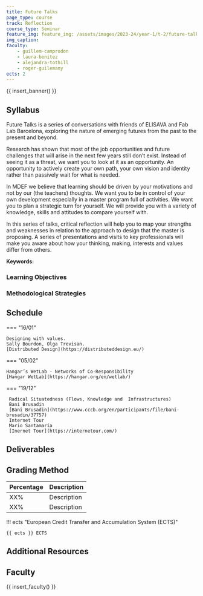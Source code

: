 ```yaml
---
title: Future Talks
page_type: course
track: Reflection
course_type: Seminar
feature_img: feature_img: /assets/images/2023-24/year-1/t-2/future-talks.jpg
img_caption:
faculty:
    - guillem-camprodon
    - laura-benitez
    - alejandra-tothill
    - roger-guilemany
ects: 2
---
```


{{ insert_banner() }}

## Syllabus

Future Talks is a series of conversations with friends of ELISAVA and Fab Lab Barcelona, exploring the nature of emerging futures from the past to the present and beyond. 

Research has shown that most of the job opportunities and future challenges that will arise in the next few years still don’t exist. Instead of seeing it as a threat, we want you to look at it as an opportunity. An opportunity to actively create your own path, your own vision and identity rather than passively wait for what is needed.

In MDEF we believe that learning should be driven by your motivations and not by our (the teachers) thoughts. We want you to be in control of your own development especially in a master program full of activities. We want you to plan a strategic turn for yourself. We will provide you with a variety of knowledge, skills and attitudes to compare yourself with.

In this series of talks, critical reflection will help you to map your strengths and weaknesses in relation to the approach to design that the master is proposing. A series of presentations and visits to key professionals will make you aware about how your thinking, making, interests and values differ from others. 

**Keywords:**

### Learning Objectives

### Methodological Strategies

## Schedule

=== "16/01"

    Designing with values. 
    Sally Bourdon, Olga Trevisan.
    [Distributed Design](https://distributeddesign.eu/) 
    
=== "05/02"

    Hangar’s WetLab - Networks of Co-Responsibility
    [Hangar WetLab](https://hangar.org/en/wetlab/)

=== "19/12"

     Radical Situatedness (Flows, Knowledge and  Infrastructures)
     Bani Brusadin
     [Bani Brusadin](https://www.cccb.org/en/participants/file/bani-brusadin/37757)
     Internet Tour
     Mario Santamaría
     [Inernet Tour](https://internetour.com/)


## Deliverables

## Grading Method

| Percentage  | Description                         |
| ----------- | ------------------------------------|
| XX%         | Description                         |
| XX%         | Description                         |

!!! ects "European Credit Transfer and Accumulation System (ECTS)"

    {{ ects }} ECTS

## Additional Resources

## Faculty

{{ insert_faculty() }}


